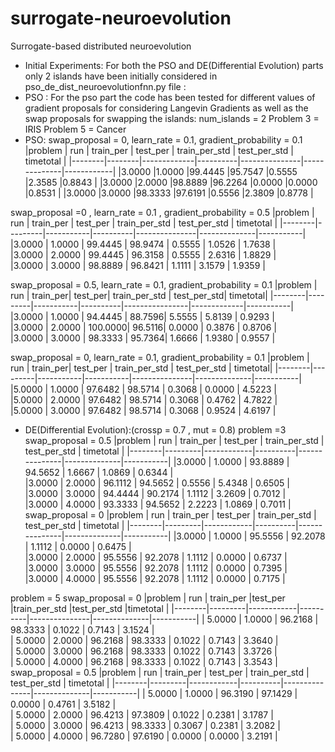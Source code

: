 # surrogate-neuroevolution
Surrogate-based distributed neuroevolution
* Initial Experiments:
For both the PSO and DE(Differential Evolution) parts only 2 islands have been initially considered in pso_de_dist_neuroevolutionfnn.py file :
* PSO :
For the pso part the code has been tested for different values of gradient proposals for considering Langevin Gradients as well as the swap proposals for swapping the islands:
num_islands = 2
Problem 3 = IRIS
Problem 5 = Cancer
* PSO:
 swap_proposal = 0, learn_rate = 0.1, gradient_probability = 0.1
 |problem |   run  |   train_per | test_per | train_per_std | test_per_std | timetotal  |
 |--------|--------|-------------|----------|---------------|--------------|------------|
 |3.0000  |1.0000  |99.4445      |95.7547   |0.5555         |2.3585        |0.8843      | 
 |3.0000  |2.0000  |98.8889      |96.2264   |0.0000         |0.0000        |0.8531      |
 |3.0000  |3.0000  |98.3333      |97.6191   |0.5556         |2.3809        |0.8778      |
 
 swap_proposal =0 , learn_rate = 0.1 , gradient_probability = 0.5
 |problem |   run   | train_per | test_per | train_per_std | test_per_std | timetotal |
 |--------|---------|-----------|----------|---------------|--------------|-----------|
 |3.0000  | 1.0000  | 99.4445   | 98.9474  |    0.5555     |     1.0526   |  1.7638   |  
 |3.0000  | 2.0000  | 99.4445   | 96.3158  |    0.5555     |     2.6316   |  1.8829   |  
 |3.0000  | 3.0000  | 98.8889   | 96.8421  |    1.1111     |     3.1579   |  1.9359   | 
 
 swap_proposal = 0.5, learn_rate = 0.1, gradient_probability = 0.1
 |problem |   run   |  train_per|  test_per|  train_per_std | test_per_std|  timetotal| 
 |--------|---------|-----------|----------|----------------|-------------|-----------|
 |3.0000  | 1.0000  |   94.4445 |   88.7596|    5.5555      |    5.8139   |  0.9293   |  
 |3.0000  | 2.0000  |   100.0000|   96.5116|    0.0000      |    0.3876   |   0.8706  |    
 |3.0000  | 3.0000  |   98.3333 |   95.7364|    1.6666      |    1.9380   |   0.9557  |  
 
 swap_proposal = 0, learn_rate = 0.1, gradient_probability = 0.1
 |problem |   run   |  train_per|  test_per | train_per_std | test_per_std |  timetotal|
 |--------|---------|-----------|-----------|---------------|--------------|-----------|
 |5.0000  |  1.0000 |   97.6482 |  98.5714  |   0.3068      |  0.0000      |  4.5223   |  
 |5.0000  |  2.0000 |   97.6482 |  98.5714  |   0.3068      |  0.4762      |  4.7822   |  
 |5.0000  |  3.0000 |   97.6482 |  98.5714  |   0.3068      |  0.9524      |  4.6197   |  
 
 * DE(Differential Evolution):(crossp = 0.7 , mut = 0.8)
 problem =3 
 swap_proposal = 0.5
 |problem |   run   |  train_per | test_per | train_per_std | test_per_std | timetotal |
 |--------|---------|------------|----------|---------------|--------------|-----------|
 |3.0000  | 1.0000  |   93.8889  | 94.5652  |   1.6667      |    1.0869    | 0.6344    |  
 |3.0000  | 2.0000  |   96.1112  | 94.5652  |   0.5556      |    5.4348    | 0.6505    |  
 |3.0000  | 3.0000  |   94.4444  | 90.2174  |   1.1112      |    3.2609    | 0.7012    |  
 |3.0000  | 4.0000  |   93.3333  | 94.5652  |   2.2223      |    1.0869    | 0.7011    |  
 swap_proposal = 0
 |problem |   run   |  train_per | test_per | train_per_std | test_per_std | timetotal |
 |--------|---------|------------|----------|---------------|--------------|-----------|
 |3.0000  | 1.0000  |   95.5556  | 92.2078  |   1.1112      |    0.0000    | 0.6475    |  
 |3.0000  | 2.0000  |   95.5556  | 92.2078  |   1.1112      |    0.0000    | 0.6737    |  
 |3.0000  | 3.0000  |   95.5556  | 92.2078  |   1.1112      |    0.0000    | 0.7395    |  
 |3.0000  | 4.0000  |   95.5556  | 92.2078  |   1.1112      |    0.0000    | 0.7175    | 
 
 problem = 5
swap_proposal = 0
|problem |   run   | train_per  |test_per  |train_per_std  |test_per_std  |timetotal  |
|--------|---------|------------|----------|---------------|--------------|-----------|
| 5.0000 |  1.0000 |    96.2168 |  98.3333 |    0.1022     |     0.7143   |  3.1524   |   
| 5.0000 |  2.0000 |    96.2168 |  98.3333 |    0.1022     |     0.7143   |  3.3640   |   
| 5.0000 |  3.0000 |    96.2168 |  98.3333 |    0.1022     |     0.7143   |  3.3726   |   
| 5.0000 |  4.0000 |    96.2168 |  98.3333 |    0.1022     |     0.7143   |  3.3543   |   
swap_proposal = 0.5
|problem |   run   |  train_per | test_per | train_per_std | test_per_std | timetotal |
|--------|---------|------------|----------|---------------|--------------|-----------|
| 5.0000 |  1.0000 |    96.3190 |  97.1429 |    0.0000     |     0.4761   |  3.5182   |  
| 5.0000 |  2.0000 |    96.4213 |  97.3809 |    0.1022     |     0.2381   |  3.1787   |   
| 5.0000 |  3.0000 |    96.4213 |  98.3333 |    0.3067     |     0.2381   |  3.2082   |   
| 5.0000 |  4.0000 |    96.7280 |  97.6190 |    0.0000     |     0.0000   |  3.2191   |   
